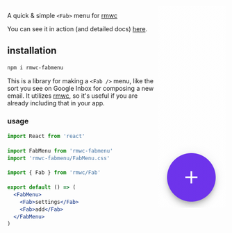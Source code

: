 <img src="action.gif" align="right"/>

A quick & simple `<Fab>` menu for [rmwc](https://jamesmfriedman.github.io/rmwc/)

You can see it in action (and detailed docs) [here](http://konsumer.js.org/rmwc-fabmenu/).

## installation

```sh
npm i rmwc-fabmenu
```

This is a library for making a `<Fab />` menu, like the sort you see on Google Inbox for composing a new email. It utilizes [rmwc](https://jamesmfriedman.github.io/rmwc/), so it's useful if you are already including that in your app.

### usage

```jsx
import React from 'react'

import FabMenu from 'rmwc-fabmenu'
import 'rmwc-fabmenu/FabMenu.css'

import { Fab } from 'rmwc/Fab'

export default () => (
  <FabMenu>
    <Fab>settings</Fab>
    <Fab>add</Fab>
  </FabMenu>
)
```